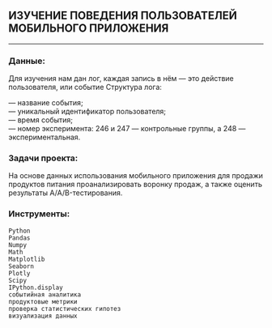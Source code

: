 ## ИЗУЧЕНИЕ ПОВЕДЕНИЯ ПОЛЬЗОВАТЕЛЕЙ МОБИЛЬНОГО ПРИЛОЖЕНИЯ

---

### Данные:
Для изучения нам дан лог, каждая запись в нём — это действие пользователя, или событие
Структура лога:

 — название события;  
 — уникальный идентификатор пользователя;  
 — время события;  
 — номер эксперимента: 246 и 247 — контрольные группы, а 248 — экспериментальная.

### Задачи проекта:

На основе данных использования мобильного приложения для продажи продуктов питания проанализировать воронку продаж, а также оценить результаты A/A/B-тестирования.

### Инструменты:

    Python
    Pandas
    Numpy
    Math
    Matplotlib
    Seaborn
    Plotly
    Scipy
    IPython.display
    событийная аналитика
    продуктовые метрики
    проверка статистических гипотез
    визуализация данных
